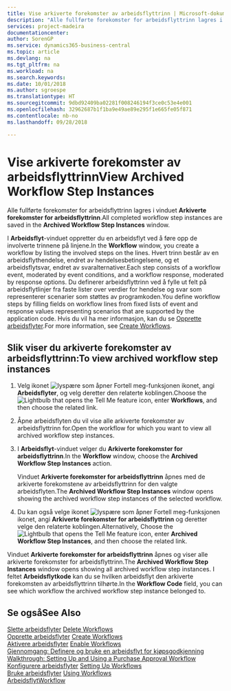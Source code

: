 ```yaml
---
title: Vise arkiverte forekomster av arbeidsflyttrinn | Microsoft-dokumentasjon
description: "Alle fullførte forekomster for arbeidsflyttrinn lagres i vinduet **Arkiverte forekomster for arbeidsflyttrinn**."
services: project-madeira
documentationcenter: 
author: SorenGP
ms.service: dynamics365-business-central
ms.topic: article
ms.devlang: na
ms.tgt_pltfrm: na
ms.workload: na
ms.search.keywords: 
ms.date: 10/01/2018
ms.author: sgroespe
ms.translationtype: HT
ms.sourcegitcommit: 9dbd92409ba02281f008246194f3ce0c53e4e001
ms.openlocfilehash: 32962687b1f1ba9e49ae89e295f1e665fe05f871
ms.contentlocale: nb-no
ms.lasthandoff: 09/28/2018

---
```

# <a name="view-archived-workflow-step-instances"></a><span data-ttu-id="fa2ae-103">Vise arkiverte forekomster av arbeidsflyttrinn</span><span class="sxs-lookup"><span data-stu-id="fa2ae-103">View Archived Workflow Step Instances</span></span>
<span data-ttu-id="fa2ae-104">Alle fullførte forekomster for arbeidsflyttrinn lagres i vinduet **Arkiverte forekomster for arbeidsflyttrinn**.</span><span class="sxs-lookup"><span data-stu-id="fa2ae-104">All completed workflow step instances are saved in the **Archived Workflow Step Instances** window.</span></span>  

 <span data-ttu-id="fa2ae-105">I **Arbeidsflyt**-vinduet oppretter du en arbeidsflyt ved å føre opp de involverte trinnene på linjene.</span><span class="sxs-lookup"><span data-stu-id="fa2ae-105">In the **Workflow** window, you create a workflow by listing the involved steps on the lines.</span></span> <span data-ttu-id="fa2ae-106">Hvert trinn består av en arbeidsflythendelse, endret av hendelsesbetingelsene, og et arbeidsflytsvar, endret av svaralternativer.</span><span class="sxs-lookup"><span data-stu-id="fa2ae-106">Each step consists of a workflow event, moderated by event conditions, and a workflow response, moderated by response options.</span></span> <span data-ttu-id="fa2ae-107">Du definerer arbeidsflyttrinn ved å fylle ut felt på arbeidsflytlinjer fra faste lister over verdier for hendelse og svar som representerer scenarier som støttes av programkoden.</span><span class="sxs-lookup"><span data-stu-id="fa2ae-107">You define workflow steps by filling fields on workflow lines from fixed lists of event and response values representing scenarios that are supported by the application code.</span></span> <span data-ttu-id="fa2ae-108">Hvis du vil ha mer informasjon, kan du se [Opprette arbeidsflyter](across-how-to-create-workflows.md).</span><span class="sxs-lookup"><span data-stu-id="fa2ae-108">For more information, see [Create Workflows](across-how-to-create-workflows.md).</span></span>  

## <a name="to-view-archived-workflow-step-instances"></a><span data-ttu-id="fa2ae-109">Slik viser du arkiverte forekomster av arbeidsflyttrinn:</span><span class="sxs-lookup"><span data-stu-id="fa2ae-109">To view archived workflow step instances</span></span>  
1.  <span data-ttu-id="fa2ae-110">Velg ikonet ![lyspære som åpner Fortell meg-funksjonen](media/ui-search/search_small.png "Fortell hva du vil gjøre") ikonet, angi **Arbeidsflyter**, og velg deretter den relaterte koblingen.</span><span class="sxs-lookup"><span data-stu-id="fa2ae-110">Choose the ![Lightbulb that opens the Tell Me feature](media/ui-search/search_small.png "Tell me what you want to do") icon, enter **Workflows**, and then choose the related link.</span></span>  
2.  <span data-ttu-id="fa2ae-111">Åpne arbeidsflyten du vil vise alle arkiverte forekomster av arbeidsflyttrinn for.</span><span class="sxs-lookup"><span data-stu-id="fa2ae-111">Open the workflow for which you want to view all archived workflow step instances.</span></span>  
3.  <span data-ttu-id="fa2ae-112">I **Arbeidsflyt**-vinduet velger du **Arkiverte forekomster for arbeidsflyttrinn**.</span><span class="sxs-lookup"><span data-stu-id="fa2ae-112">In the **Workflow** window, choose the **Archived Workflow Step Instances** action.</span></span>  

    <span data-ttu-id="fa2ae-113">Vinduet **Arkiverte forekomster for arbeidsflyttrinn** åpnes med de arkiverte forekomstene av arbeidsflyttrinn for den valgte arbeidsflyten.</span><span class="sxs-lookup"><span data-stu-id="fa2ae-113">The **Archived Workflow Step Instances** window opens showing the archived workflow step instances of the selected workflow.</span></span>  
4.  <span data-ttu-id="fa2ae-114">Du kan også velge ikonet ![lyspære som åpner Fortell meg-funksjonen](media/ui-search/search_small.png "Fortell hva du vil gjøre") ikonet, angi **Arkiverte forekomster for arbeidsflyttrinn** og deretter velge den relaterte koblingen.</span><span class="sxs-lookup"><span data-stu-id="fa2ae-114">Alternatively, Choose the ![Lightbulb that opens the Tell Me feature](media/ui-search/search_small.png "Tell me what you want to do") icon, enter **Archived Workflow Step Instances**, and then choose the related link.</span></span>  

<span data-ttu-id="fa2ae-115">Vinduet **Arkiverte forekomster for arbeidsflyttrinn** åpnes og viser alle arkiverte forekomster for arbeidsflyttrinn.</span><span class="sxs-lookup"><span data-stu-id="fa2ae-115">The **Archived Workflow Step Instances** window opens showing all archived workflow step instances.</span></span> <span data-ttu-id="fa2ae-116">I feltet **Arbeidsflytkode** kan du se hvilken arbeidsflyt den arkiverte forekomsten av arbeidsflyttrinn tilhørte.</span><span class="sxs-lookup"><span data-stu-id="fa2ae-116">In the **Workflow Code** field, you can see which workflow the archived workflow step instance belonged to.</span></span>  

## <a name="see-also"></a><span data-ttu-id="fa2ae-117">Se også</span><span class="sxs-lookup"><span data-stu-id="fa2ae-117">See Also</span></span>  
 <span data-ttu-id="fa2ae-118">[Slette arbeidsflyter](across-how-to-delete-workflows.md) </span><span class="sxs-lookup"><span data-stu-id="fa2ae-118">[Delete Workflows](across-how-to-delete-workflows.md) </span></span>  
 <span data-ttu-id="fa2ae-119">[Opprette arbeidsflyter](across-how-to-create-workflows.md) </span><span class="sxs-lookup"><span data-stu-id="fa2ae-119">[Create Workflows](across-how-to-create-workflows.md) </span></span>  
 <span data-ttu-id="fa2ae-120">[Aktivere arbeidsflyter](across-how-to-enable-workflows.md) </span><span class="sxs-lookup"><span data-stu-id="fa2ae-120">[Enable Workflows](across-how-to-enable-workflows.md) </span></span>  
 <span data-ttu-id="fa2ae-121">[Gjennomgang: Definere og bruke en arbeidsflyt for kjøpsgodkjenning](walkthrough-setting-up-and-using-a-purchase-approval-workflow.md) </span><span class="sxs-lookup"><span data-stu-id="fa2ae-121">[Walkthrough: Setting Up and Using a Purchase Approval Workflow](walkthrough-setting-up-and-using-a-purchase-approval-workflow.md) </span></span>  
 <span data-ttu-id="fa2ae-122">[Konfigurere arbeidsflyter](across-set-up-workflows.md) </span><span class="sxs-lookup"><span data-stu-id="fa2ae-122">[Setting Up Workflows](across-set-up-workflows.md) </span></span>  
 <span data-ttu-id="fa2ae-123">[Bruke arbeidsflyter](across-use-workflows.md) </span><span class="sxs-lookup"><span data-stu-id="fa2ae-123">[Using Workflows](across-use-workflows.md) </span></span>  
 [<span data-ttu-id="fa2ae-124">Arbeidsflyt</span><span class="sxs-lookup"><span data-stu-id="fa2ae-124">Workflow</span></span>](across-workflow.md)

